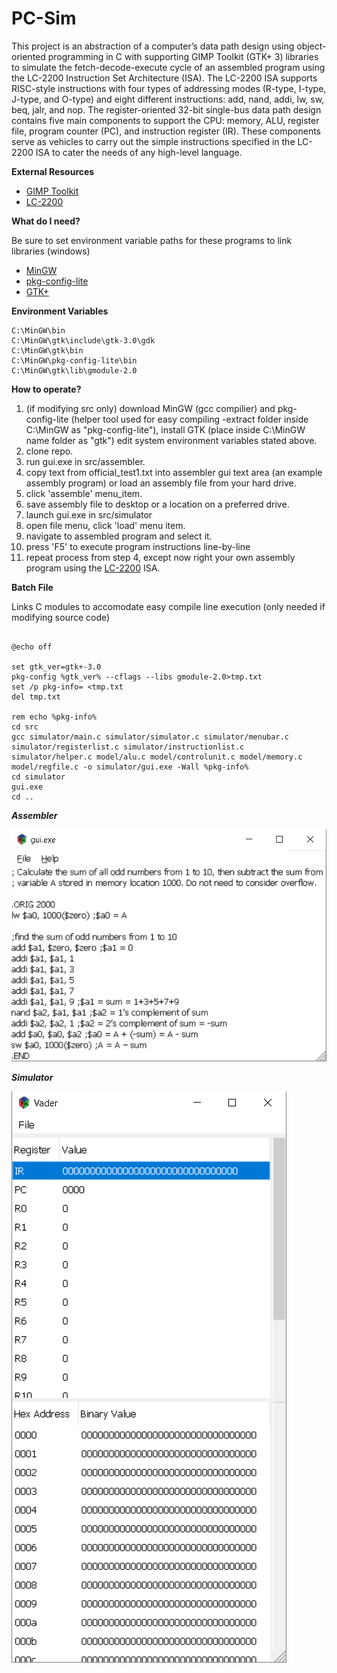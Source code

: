 # PC-Sim

This project is an abstraction of a computer’s data path design using object-oriented programming in C with supporting GIMP Toolkit (GTK+ 3) libraries to simulate the fetch-decode-execute cycle of an assembled program using the LC-2200 Instruction Set Architecture (ISA). The LC-2200 ISA supports RISC-style instructions with four types of addressing modes (R-type, I-type, J-type, and O-type) and eight different instructions: add, nand, addi, lw, sw, beq, jalr, and nop. The register-oriented 32-bit single-bus data path design contains five main components to support the CPU: memory, ALU, register file, program counter (PC), and instruction register (IR). These components serve as vehicles to carry out the simple instructions specified in the LC-2200 ISA to cater the needs of any high-level language. 

**External Resources**
<ul>
<li><a href="https://developer.gnome.org/gtk3/stable/index.html">GIMP Toolkit</a></li>
<li><a href="http://www.cc.gatech.edu/~rama/CS2200-External/projects/p2/LC-2200-32.html">LC-2200</a></li>
</ul>

**What do I need?**
<p> Be sure to set environment variable paths for these programs to link libraries (windows) </p>

<ul>
<li><a href="https://sourceforge.net/projects/mingw/">MinGW</a></li>
<li><a href="https://sourceforge.net/projects/pkgconfiglite/">pkg-config-lite</a></li>
<li><a href="https://sourceforge.net/projects/gtk-win/?source=directory">GTK+</a></li>
</ul>

**Environment Variables** 
```
C:\MinGW\bin
C:\MinGW\gtk\include\gtk-3.0\gdk
C:\MinGW\gtk\bin
C:\MinGW\pkg-config-lite\bin
C:\MinGW\gtk\lib\gmodule-2.0

```

**How to operate?**

  1. (if modifying src only) download MinGW (gcc compilier) and pkg-config-lite (helper tool used for easy compiling -extract folder inside C:\MinGW as "pkg-config-lite"), install GTK (place inside C:\MinGW name folder as "gtk") edit system environment variables stated above. 
  2. clone repo.
  3. run gui.exe in src/assembler.
  4. copy text from official_test1.txt into assembler gui text area (an example assembly program) or load an assembly file from your hard drive.
  5. click 'assemble' menu_item.
  6. save assembly file to desktop or a location on a preferred drive.
  7. launch gui.exe in src/simulator
  8. open file menu, click 'load' menu item.
  9. navigate to assembled program and select it.
  10. press 'F5' to execute program instructions line-by-line
  11. repeat process from step 4, except now right your own assembly program using the <a href="http://www.cc.gatech.edu/~rama/CS2200-External/projects/p2/LC-2200-32.html">LC-2200</a> ISA.
 

**Batch File**
<p> Links C modules to accomodate easy compile line execution (only needed if modifying source code)</p>

```
 
@echo off
 
set gtk_ver=gtk+-3.0
pkg-config %gtk_ver% --cflags --libs gmodule-2.0>tmp.txt
set /p pkg-info= <tmp.txt
del tmp.txt
 
rem echo %pkg-info%
cd src
gcc simulator/main.c simulator/simulator.c simulator/menubar.c simulator/registerlist.c simulator/instructionlist.c simulator/helper.c model/alu.c model/controlunit.c model/memory.c model/regfile.c -o simulator/gui.exe -Wall %pkg-info%
cd simulator
gui.exe
cd ..

```
***Assembler***

![asm](https://github.com/nhays89/PC-sim/blob/master/assembler.png)

***Simulator***

![sim](https://github.com/nhays89/PC-sim/blob/master/simulator.png)
